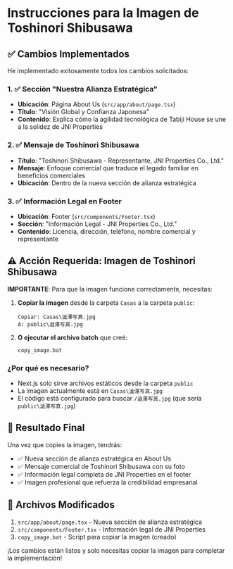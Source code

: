 # Instrucciones para la Imagen de Toshinori Shibusawa

## ✅ Cambios Implementados

He implementado exitosamente todos los cambios solicitados:

### 1. ✅ Sección "Nuestra Alianza Estratégica" 
- **Ubicación**: Página About Us (`src/app/about/page.tsx`)
- **Título**: "Visión Global y Confianza Japonesa"
- **Contenido**: Explica cómo la agilidad tecnológica de Tabiji House se une a la solidez de JNI Properties

### 2. ✅ Mensaje de Toshinori Shibusawa
- **Título**: "Toshinori Shibusawa - Representante, JNI Properties Co., Ltd."
- **Mensaje**: Enfoque comercial que traduce el legado familiar en beneficios comerciales
- **Ubicación**: Dentro de la nueva sección de alianza estratégica

### 3. ✅ Información Legal en Footer
- **Ubicación**: Footer (`src/components/Footer.tsx`)
- **Sección**: "Información Legal - JNI Properties Co., Ltd."
- **Contenido**: Licencia, dirección, teléfono, nombre comercial y representante

## ⚠️ Acción Requerida: Imagen de Toshinori Shibusawa

**IMPORTANTE**: Para que la imagen funcione correctamente, necesitas:

1. **Copiar la imagen** desde la carpeta `Casas` a la carpeta `public`:
   ```
   Copiar: Casas\澁澤写真.jpg
   A: public\澁澤写真.jpg
   ```

2. **O ejecutar el archivo batch** que creé:
   ```
   copy_image.bat
   ```

### ¿Por qué es necesario?
- Next.js solo sirve archivos estáticos desde la carpeta `public`
- La imagen actualmente está en `Casas\澁澤写真.jpg`
- El código está configurado para buscar `/澁澤写真.jpg` (que sería `public\澁澤写真.jpg`)

## 🎯 Resultado Final

Una vez que copies la imagen, tendrás:

- ✅ Nueva sección de alianza estratégica en About Us
- ✅ Mensaje comercial de Toshinori Shibusawa con su foto
- ✅ Información legal completa de JNI Properties en el footer
- ✅ Imagen profesional que refuerza la credibilidad empresarial

## 📝 Archivos Modificados

1. `src/app/about/page.tsx` - Nueva sección de alianza estratégica
2. `src/components/Footer.tsx` - Información legal de JNI Properties
3. `copy_image.bat` - Script para copiar la imagen (creado)

¡Los cambios están listos y solo necesitas copiar la imagen para completar la implementación!







